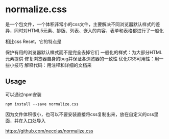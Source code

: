 # normalize.css



是一个包文件，一个体积非常小的css文件，主要解决不同浏览器默认样式的差异，同时对HTML5元素、排版、列表、嵌入的内容、表单和表格都进行了一般化

相比css Reset，它的特点是

保护有用的浏览器默认样式而不是完全去掉它们
一般化的样式：为大部分HTML元素提供
修复浏览器自身的bug并保证各浏览器的一致性
优化CSS可用性：用一些小技巧
解释代码：用注释和详细的文档来

## Usage

可以通过npm安装

```
npm install --save normalize.css
```

因为文件体积很小，也可以不要安装直接将css复制出来，放在自定义的css里面，并在入口处导入

https://github.com/necolas/normalize.css